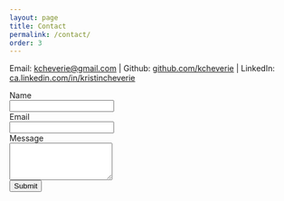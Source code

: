 ```yaml
---
layout: page
title: Contact
permalink: /contact/
order: 3
---
```

<p>Email: <a href="mailto:kcheverie@gmail.com">kcheverie@gmail.com</a> | Github: <a href="https://github.com/kcheverie" target="_blank">github.com/kcheverie</a> | LinkedIn: <a href="http://ca.linkedin.com/in/kristincheverie" target="_blank">ca.linkedin.com/in/kristincheverie</a></p> 


<form class="form-horizontal" action="https://getsimpleform.com/messages?form_api_token=47b80ec38be59b96d3cd18c6af3db28a" method="post">
  <!-- the redirect_to is optional, the form will redirect to the referrer on submission -->
  <input type='hidden'/>
  <!-- all your input fields here.... -->
  <div class="form-group">
    <label class="control-label col-sm-3">Name</label>
    <div class="col-sm-9">
      <input class="form-control" type='text' name='name' />
    </div>
  </div>

  <div class="form-group">
    <label class="control-label col-sm-3">Email</label>
    <div class="col-sm-9">
      <input class="form-control" type='text' name='email' />
    </div>
  </div>

  <div class="form-group">
    <label class="control-label col-sm-3">Message</label>
    <div class="col-sm-9">
      <textarea class="form-control" rows="4" name="message"></textarea>
    </div>
  </div>
    
  <div class="form-group">
    <div class="col-sm-offset-3 col-sm-9">
      <input class="btn btn-default" type='submit' value='Submit' />
    </div>
  </div>
</form>

